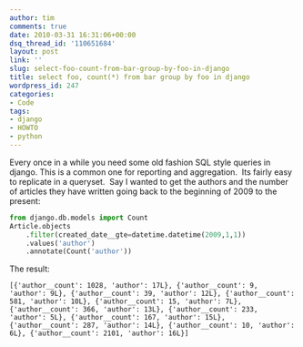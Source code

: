 ```yaml
---
author: tim
comments: true
date: 2010-03-31 16:31:06+00:00
dsq_thread_id: '110651684'
layout: post
link: ''
slug: select-foo-count-from-bar-group-by-foo-in-django
title: select foo, count(*) from bar group by foo in django
wordpress_id: 247
categories:
- Code
tags:
- django
- HOWTO
- python
---
```


Every once in a while you need some old fashion SQL style queries in django.
This is a common one for reporting and aggregation.  Its fairly easy to
replicate in a queryset.  Say I wanted to get the authors and the number of
articles they have written going back to the beginning of 2009 to the
present:﻿


```python
from django.db.models import Count
Article.objects
	.filter(created_date__gte=datetime.datetime(2009,1,1))
	.values('author')
	.annotate(Count('author'))
```


The result:


```
[{'author__count': 1028, 'author': 17L}, {'author__count': 9, 'author': 9L}, {'author__count': 39, 'author': 12L}, {'author__count': 581, 'author': 10L}, {'author__count': 15, 'author': 7L}, {'author__count': 366, 'author': 13L}, {'author__count': 233, 'author': 5L}, {'author__count': 167, 'author': 15L}, {'author__count': 287, 'author': 14L}, {'author__count': 10, 'author': 6L}, {'author__count': 2101, 'author': 16L}]
```